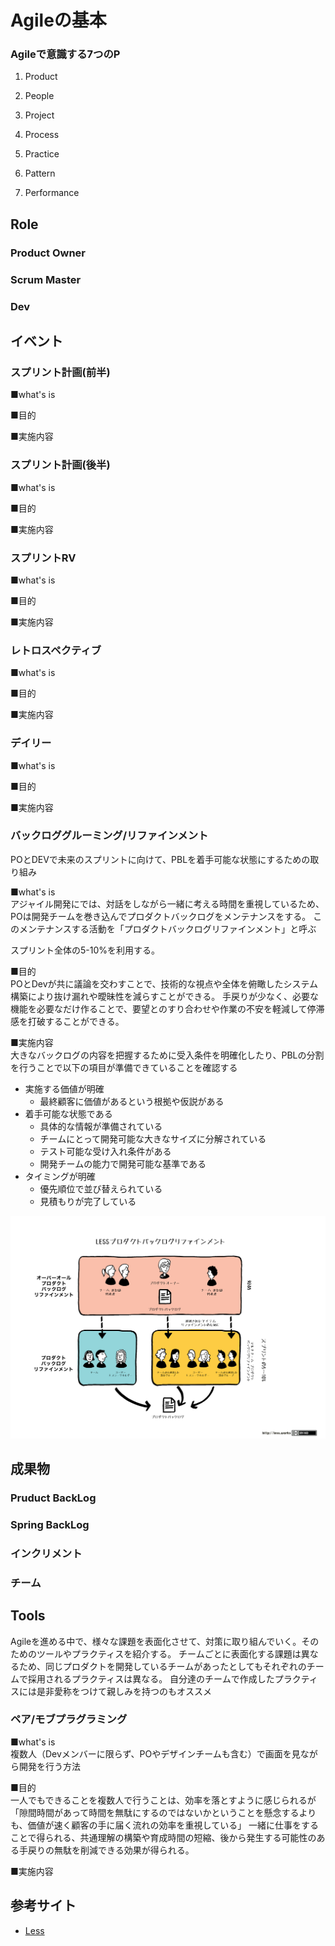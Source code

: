 # Agileの基本

### Agileで意識する7つのP
1. Product  

2. People  

3. Project  

4. Process  

5. Practice  

6. Pattern  

7. Performance  


## Role
### Product Owner

### Scrum Master

### Dev












## イベント

### スプリント計画(前半)
■what's is  

■目的  

■実施内容  

### スプリント計画(後半)
■what's is  

■目的  

■実施内容  

### スプリントRV
■what's is  

■目的  

■実施内容  

### レトロスペクティブ
■what's is  

■目的  

■実施内容  

### デイリー
■what's is  

■目的  

■実施内容  


### バックロググルーミング/リファインメント
POとDEVで未来のスプリントに向けて、PBLを着手可能な状態にするための取り組み

■what's is  
アジャイル開発にでは、対話をしながら一緒に考える時間を重視しているため、POは開発チームを巻き込んでプロダクトバックログをメンテナンスをする。
このメンテナンスする活動を「プロダクトバックログリファインメント」と呼ぶ

スプリント全体の5-10%を利用する。

■目的  
POとDevが共に議論を交わすことで、技術的な視点や全体を俯瞰したシステム構築により抜け漏れや曖昧性を減らすことができる。
手戻りが少なく、必要な機能を必要なだけ作ることで、要望とのすり合わせや作業の不安を軽減して停滞感を打破することができる。

■実施内容  
大きなバックログの内容を把握するために受入条件を明確化したり、PBLの分割を行うことで以下の項目が準備できていることを確認する
- 実施する価値が明確
    - 最終顧客に価値があるという根拠や仮説がある
- 着手可能な状態である
    - 具体的な情報が準備されている
    - チームにとって開発可能な大きなサイズに分解されている
    - テスト可能な受け入れ条件がある
    - 開発チームの能力で開発可能な基準である
- タイミングが明確
    - 優先順位で並び替えられている
    - 見積もりが完了している


![](img/product-backlog-refinement.jp.png)







## 成果物
### Pruduct BackLog

### Spring BackLog

### インクリメント

### チーム










## Tools
Agileを進める中で、様々な課題を表面化させて、対策に取り組んでいく。そのためのツールやプラクティスを紹介する。
チームごとに表面化する課題は異なるため、同じプロダクトを開発しているチームがあったとしてもそれぞれのチームで採用されるプラクティスは異なる。
自分達のチームで作成したプラクティスには是非愛称をつけて親しみを持つのもオススメ

### ペア/モブプラグラミング
■what's is  
複数人（Devメンバーに限らず、POやデザインチームも含む）で画面を見ながら開発を行う方法

■目的  
一人でもできることを複数人で行うことは、効率を落とすように感じられるが「隙間時間があって時間を無駄にするのではないかということを懸念するよりも、価値が速く顧客の手に届く流れの効率を重視している」
一緒に仕事をすることで得られる、共通理解の構築や育成時間の短縮、後から発生する可能性のある手戻りの無駄を削減できる効果が得られる。


■実施内容  




## 参考サイト
- [Less](https://less.works/jp/less/framework/product)